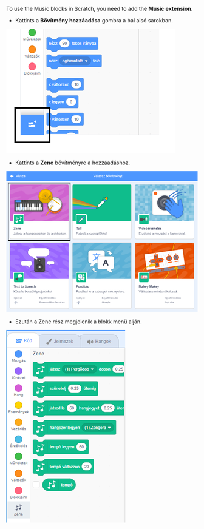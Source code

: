 To use the Music blocks in Scratch, you need to add the **Music extension**.

+ Kattints a **Bővítmény hozzáadása** gombra a bal alsó sarokban.

![bővítmény gomb hozzáadása kiemelve](images/add-extension-annotated.png)

+ Kattints a **Zene** bővítményre a hozzáadáshoz.

![a zene bővítmény kiemelve](images/click-music-annotated.png)

+ Ezután a Zene rész megjelenik a blokk menü alján.

![zene bővítmény blokkok](images/music-extension-blocks.png)